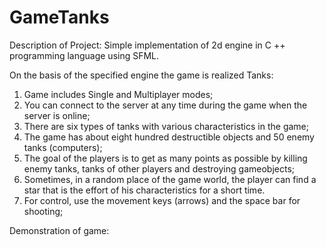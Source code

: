 # GameTanks
Description of Project:
Simple implementation of 2d engine in C ++ programming language using SFML.

On the basis of the specified engine the game is realized Tanks:

   1. Game includes Single and Multiplayer modes;
   2. You can connect to the server at any time during the game when the server is online;
   3. There are six types of tanks with various characteristics in the game;
   4. The game has about eight hundred destructible objects and 50 enemy tanks (computers);
   5. The goal of the players is to get as many points as possible by killing enemy tanks, tanks of other players and destroying gameobjects;
   6. Sometimes, in a random place of the game world, the player can find a star that is the effort of his characteristics for a short time.
   7. For control, use the movement keys (arrows) and the space bar for shooting;

Demonstration of game: 
